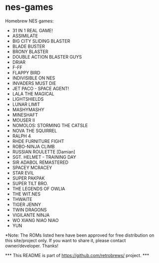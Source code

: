 # nes-games
Homebrew NES games:

 - 31 IN 1 REAL GAME!<br />
 - ASSIMILATE<br />
 - BIG CITY SLIDING BLASTER<br />
 - BLADE BUSTER<br />
 - BRONY BLASTER<br />
 - DOUBLE ACTION BLASTER GUYS<br />
 - DRIAR<br />
 - F-FF<br />
 - FLAPPY BIRD<br />
 - INDIVISIBLE ON NES<br />
 - INVADERS MUST DIE<br />
 - JET PACO - SPACE AGENT!<br />
 - LALA THE MAGICAL<br />
 - LIGHTSHIELDS<br />
 - LUNAR LIMIT<br />
 - MASHYMASHY<br />
 - MINESHAFT<br />
 - MOUSER II<br />
 - NOMOLOS: STORMING THE CATSLE<br />
 - NOVA THE SQUIRREL<br />
 - RALPH 4<br />
 - RHDE FURNITURE FIGHT<br />
 - ROBO-NINJA CLIMB<br />
 - RUSSIAN ROULETTE [Damian]<br />
 - SGT. HELMET - TRAINING DAY<br />
 - SIR ADABOL REMASTERED<br />
 - SPACEY MCRACEY<br />
 - STAR EVIL<br />
 - SUPER PAKPAK<br />
 - SUPER TILT BRO.<br />
 - THE LEGENDS OF OWLIA<br />
 - THE WIT.NES<br />
 - THWAITE<br />
 - TIGER JENNY<br />
 - TWIN DRAGONS<br />
 - VIGILANTE NINJA<br />
 - WO XIANG NIAO NIAO<br />
 - YUN<br />

*Note: The ROMs listed here have been approved for free distribution on this site/project only. If you want to share it, please contact owner/developer. Thanks!

*** This README is part of https://github.com/retrobrews/ project. ***


